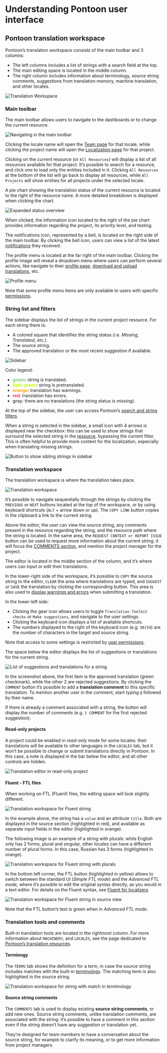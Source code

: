 # Understanding Pontoon user interface

<!-- toc -->

## Pontoon translation workspace

Pontoon’s translation workspace consists of the main toolbar and 3 columns:
* The left columns includes a list of strings with a search field at the top.
* The main editing space is located in the middle column.
* The right column includes information about terminology, source string comments, suggestions from translation memory, machine translation, and other locales.

![Translation Workspace](../../assets/images/pontoon/ui/translation_workspace.png "Screenshot of the translation workspace in Pontoon")

### Main toolbar

The main toolbar allows users to navigate to the dashboards or to change the current resource.

![Navigating in the main toolbar](../../assets/images/pontoon/ui/main_nav.png "Screenshot of the main toolbar, with the resource dropdown expanded")

Clicking the locale name will open the [Team page](teams_projects.md#team-page) for that locale, while clicking the project name will open the [Localization page](teams_projects.md#localization-page) for that project.

Clicking on the current resource (or `All Resources`) will display a list of all resources available for that project. It’s possible to search for a resource, and click one to load only the entities included in it. Clicking `All Resources` at the bottom of the list will go back to display all resources, while `All Projects` will show entities for all projects under the selected locale.

A pie chart showing the translation status of the current resource is located to the right of the resource name. A more detailed breakdown is displayed when clicking the chart.

![Expanded status overview](../../assets/images/pontoon/ui/status_overview.png "Screenshot of the status graph expanded")

When clicked, the information icon located to the right of the pie chart provides information regarding the project, its priority level, and testing.

The notifications icon, represented by a bell, is located on the right side of the main toolbar. By clicking the bell icon, users can view a list of the latest [notifications](notifications.md) they received.

The profile menu is located at the far right of the main toolbar. Clicking the profile image will reveal a dropdown menu where users can perform several actions, like navigate to their [profile page](profile.md), [download and upload translations](translate.md#downloading-and-uploading-translations), etc.

![Profile menu](../../assets/images/pontoon/ui/profile_menu.png "Screenshot of the profile menu")

Note that some profile menu items are only available to users with specific [permissions](users.md#user-roles).

### String list and filters

The sidebar displays the list of strings in the current project resource. For each string there is:
* A colored square that identifies the string status (i.e. *Missing*, *Translated*, etc.).
* The source string.
* The approved translation or the most recent suggestion if available.

![Sidebar](../../assets/images/pontoon/ui/sidebar.png "Screenshot of the sidebar, with a list of strings showing the different string statuses")

Color legend:
* **<span style="color: #7bc876;">green</span>**: string is translated.
* **<span style="color: #c0ff00;">light-green</span>**: string is pretranslated.
* **<span style="color: #ffa10f;">orange</span>**: translation has warnings.
* **<span style="color: #f36;">red</span>**: translation has errors.
* **<span style="color: #4d5967;">gray</span>**: there are no translations (the string status is *missing*).

At the top of the sidebar, the user can access Pontoon’s [search and string filters](search_filters.md).

When a string is selected in the sidebar, a small icon with 4 arrows is displayed near the checkbox: this can be used to show strings that surround the selected string in the [resource](glossary.md#resource), bypassing the current filter. This is often helpful to provide more context for the localization, especially when translating missing strings.

![Button to show sibling strings in sidebar](../../assets/images/pontoon/ui/sidebar_expand.png "Screenshot of the button to show sibling strings in sidebar")

### Translation workspace

The translation workspace is where the translation takes place.

![Translation workspace](../../assets/images/pontoon/ui/workspace_standard.png "Screenshot of the standard editor in the translation workspace")

It’s possible to navigate sequentially through the strings by clicking the `PREVIOUS` or `NEXT` buttons located at the top of the workspace, or by using keyboard shortcuts (`ALT` + arrow down or up). The `COPY LINK` button copies in the clipboard a link to the current string.

Above the editor, the user can view the source string, any comments present in the resource regarding the string, and the resource path where the string is located.
In the same area, the `REQUEST CONTEXT or REPORT ISSUE` button can be used to request more information about the current string: it will focus the [COMMENTS section](##source-string-comments), and mention the project manager for the project.

The editor is located in the middle section of the column, and it’s where users can input or edit their translations.

In the lower-right side of the workspace, it’s possible to `COPY` the source string to the editor, `CLEAR` the area where translations are typed, and `SUGGEST` or `SAVE` the translation by clicking the corresponding button. This area is also used to [display warnings and errors](translate.md#quality-checks) when submitting a translation.

In the lower-left side:
* Clicking the gear icon allows users to toggle `Translation Toolkit checks` or `Make suggestions`, and navigate to the user settings.
* Clicking the keyboard icon displays a list of available shortcuts.
* The numbers displayed to the right of the keyboard icon (e.g. `50|59`) are the number of characters in the target and source string.

Note that access to some settings is restricted by [user permissions](users.md#user-roles).

The space below the editor displays the list of suggestions or translations for the current string.

![List of suggestions and translations for a string](../../assets/images/pontoon/ui/translation_comments.png "Screenshot of list of suggestions and translations for a string with comment editing open")

In the screenshot above, the first item is the approved translation (green checkmark), while the other 2 are rejected suggestions. By clicking the `COMMENT` button it’s possible to add a **translation comment** to this specific translation. To mention another user in the comment, start typing `@` followed by their name.

If there is already a comment associated with a string, the button will display the number of comments (e.g. `1 COMMENT` for the first rejected suggestion).

#### Read-only projects

A project could be enabled in *read-only* mode for some locales: their translations will be available to other languages in the `LOCALES` tab, but it won’t be possible to change or submit translations directly in Pontoon. In this case, a note is displayed in the bar below the editor, and all other controls are hidden.

![Translation editor in read-only project](../../assets/images/pontoon/ui/translation_readonly.png "Screenshot of translation editor in read-only project")

#### Fluent - FTL files

When working on FTL (Fluent) files, the editing space will look slightly different.

![Translation workspace for Fluent string](../../assets/images/pontoon/ui/workspace_ftl.png "Screenshot of the translation workspace for Fluent string")

In the example above, the string has a `value` and an attribute `title`. Both are displayed in the source section (highlighted in red), and available as separate input fields in the editor (highlighted in orange).

The following image is an example of a string with plurals: while English only has 2 forms, plural and singular, other locales can have a different number of plural forms. In this case, Russian has 3 forms (highlighted in orange).

![Translation workspace for Fluent string with plurals](../../assets/images/pontoon/ui/workspace_ftl_plurals.png "Screenshot of the translation workspace for Fluent string with plurals")

In the bottom left corner, the FTL button (highlighted in yellow) allows to switch between the standard UI (*Simple FTL mode*) and the *Advanced FTL mode*, where it’s possible to edit the original syntax directly, as you would in a text editor. For details on the Fluent syntax, see [Fluent for localizers](../fluent/).

![Translation workspace for Fluent string in source view](../../assets/images/pontoon/ui/workspace_ftl_sourceview.png "Screenshot of the translation workspace for Fluent string in source view")

Note that the FTL button’s text is green when in *Advanced FTL mode*.

### Translation tools and comments

Built-in translation tools are located in the rightmost column. For more information about `MACHINERY`, and `LOCALES`, see the page dedicated to [Pontoon’s translation resources](resources.md).

#### Terminogy

The `TERMS` tab shows the definition for a term, in case the source string includes matches with the built-in [terminology](glossary.md#terminology). The matching term is also highlighted in the source string.

![Translation workspace for string with match in terminology](../../assets/images/pontoon/ui/workspace_terminology.png "Screenshot of the translation workspace for string with match in terminology")

#### Source string comments

The `COMMENTS` tab is used to display existing **source string comments**, or add new ones. Source string comments, unlike translation comments, are associated with the string: it’s possible to have a comment in this section even if the string doesn’t have any suggestion or translation yet.

They’re designed for team members to have a conversation about the source string, for example to clarify its meaning, or to get more information from project managers.
